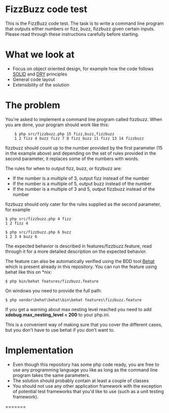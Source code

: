 FizzBuzz code test
==================
This is the FizzBuzz code test. The task is to write a command line program that outputs either numbers or fizz, buzz, fizzbuzz given certain inputs. Please read through these instructions carefully before starting.

What we look at
===============
* Focus on object oriented design, for example how the code follows [SOLID](http://en.wikipedia.org/wiki/SOLID_(object-oriented_design)) and [DRY](http://en.wikipedia.org/wiki/Don%27t_repeat_yourself) principles
* General code layout
* Extensibility of the solution

The problem
===========
You're asked to implement a command line program called fizzbuzz. When you are done, your program should work like this:

		$ php src/fizzbuzz.php 15 fizz,buzz,fizzbuzz
		1 2 fizz 4 buzz fizz 7 8 fizz buzz 11 fizz 13 14 fizzbuzz

fizzbuzz should count up to the number provided by the first parameter (15 in the example above) and depending on the set of rules provided in the second parameter, it replaces some of the numbers with words.

The rules for when to output fizz, buzz, or fizzbuzz are:
* If the number is a multiple of 3, output fizz instead of the number
* If the number is a multiple of 5, output buzz instead of the number
* If the number is a multiple of 3 and 5, output fizzbuzz instead of the number

fizzbuzz should only cater for the rules supplied as the second parameter, for example

	$ php src/fizzbuzz.php 4 fizz
	1 2 fizz 4

	$ php src/fizzbuzz.php 6 buzz
	1 2 3 4 buzz 6

The expected behavior is described in features/fizzbuzz.feature, read through it for a more detailed description on the expected behavior.

The feature can also be automatically verified using the BDD tool [Behat](http://docs.behat.org/en/v3.0/) which is present already in this repository. You can run the feature using behat like this on *nix:

	$ php bin/behat features/fizzbuzz.feature

On windows you need to provide the full path:

	$ php vendor\behat\behat\bin\behat features\fizzbuzz.feature

If you get a warning about max nesting level reached you need to add **xdebug.max_nesting_level = 200** to your php.ini.

This is a convenient way of making sure that you cover the different cases, but you don't have to use behat if you don't want to.

Implementation
==============
* Even though this repository has some php code ready, you are free to use any programming language you like as long as the command line program takes the same parameters.
* The solution should probably contain at least a couple of classes
* You should not use any other application framework with the exception of potential test frameworks that you'd like to use (such as a unit testing framework).

=======
